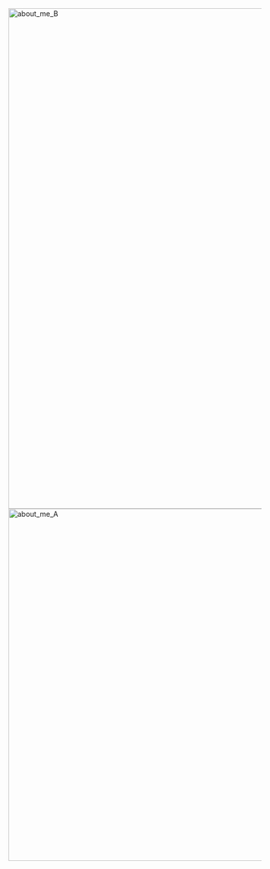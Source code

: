 <img width="849" height="996" alt="about_me_B" src="https://github.com/user-attachments/assets/18db4764-6be6-4420-911e-ec6bd1e1eaea" />

<img width="1373" height="701" alt="about_me_A" src="https://github.com/user-attachments/assets/59728f1c-d6c8-4e9e-b4f8-792700f54595" />
